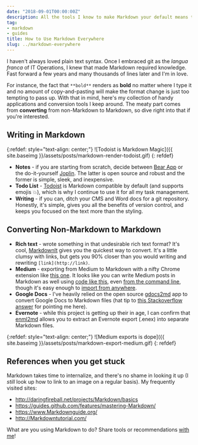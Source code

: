 ```yaml
---
date: "2018-09-01T00:00:00Z"
description: All the tools I know to make Markdown your default means to writing.
tag:
- markdown
- guides
title: How to Use Markdown Everywhere
slug: ../markdown-everywhere
---
```


I haven't always loved plain text syntax. Once I embraced git as the _langua franca_ of IT Operations, I knew that made Markdown required knowledge. Fast forward a few years and many thousands of lines later and I'm in love.

For instance, the fact that `**bold**` renders as **bold** no matter where I type it and no amount of copy-and-pasting will make the format change is just too tempting to pass up. With that in mind, here's my collection of handy applications and conversion tools I keep around. The meaty part comes from **converting** from non-Markdown to Markdown, so dive right into that if you're interested.

## Writing in Markdown

{:refdef: style="text-align: center;"}
![Todoist is Markdown Magic]({{ site.baseimg }}/assets/posts/markdown-render-todoist.gif)
{: refdef}


* **Notes** - if you are starting from scratch, decide between [Bear App](http://www.bear-writer.com/) or the do-it-yourself [Joplin](https://joplin.cozic.net/). The latter is open source and robust and the former is simple, sleek, and inexpensive.
* **Todo List** - [Todoist](https://todoist.com/) is Markdown compatible by default (and supports emojis 💥), which is why I continue to use it for all my task management.
* **Writing** - if you can, ditch your CMS and Word docs for a git repository. Honestly, it's simple, gives you all the benefits of version control, and keeps you focused on the text more than the styling.

## Converting Non-Markdown to Markdown

* **Rich text** - wrote something in that undesirable rich text format? It's cool, [MarkdownIt](http://markitdown.medusis.com/) gives you the quickest way to convert. It's a little clumsy with links, but gets you 90% closer than you would writing and rewriting `[link](http://link)`.
* **Medium** - exporting from Medium to Markdown with a nifty Chrome extension like [this one](https://chrome.google.com/webstore/detail/convert-medium-posts-to-m/aelnflnmpbjgipamcogpdoppjbebnjea). It looks like you can write Medium posts in Markdown as well using [code like this](https://github.com/IonicaBizau/medium-editor-Markdown), even [from the command line](https://github.com/timakin/md2mid), though it's easy enough to [import from anywhere](https://medium.com/p/import).
* **Google Docs** - I've heavily relied on the open source [gdocs2md](https://github.com/evbacher/gd2md-html) app to convert Google Docs to Markdown files (hat tip to [this Stackoverflow answer](https://stackoverflow.com/questions/19769460/convert-google-docs-to-jekyll-Markdown) for pointing me here).
* **Evernote** - while this project is getting up their in age, I can confirm that [enml2md](https://github.com/zerobase/enml2md) allows you to extract an Evernote export (.enex) into separate Markdown files.

{:refdef: style="text-align: center;"}
![Medium exports is dope]({{ site.baseimg }}/assets/posts/markdown-export-medium.gif)
{: refdef}

## References when you get stuck

Markdown takes time to internalize, and there's no shame in looking it up (I _still_ look up how to link to an image on a regular basis). My frequently visited sites:

* http://daringfireball.net/projects/Markdown/basics
* https://guides.github.com/features/mastering-Markdown/
* https://www.Markdownguide.org/
* http://Markdowntutorial.com/

What are you using Markdown to do? Share tools or recommendations [with me](https://twitter.com/mbbroberg)!

